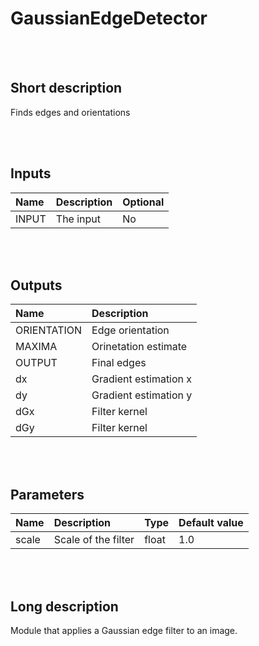 # GaussianEdgeDetector


<br><br>
## Short description

Finds edges and orientations

<br><br>

## Inputs

|Name|Description|Optional|
|:----|:-----------|:-------|
|INPUT|The input|No|

<br><br>

## Outputs

|Name|Description|
|:----|:-----------|
|ORIENTATION|Edge orientation|
|MAXIMA|Orinetation estimate|
|OUTPUT|Final edges|
|dx|Gradient estimation x|
|dy|Gradient estimation y|
|dGx|Filter kernel|
|dGy|Filter kernel|

<br><br>

## Parameters

|Name|Description|Type|Default value|
|:----|:-----------|:----|:-------------|
|scale|Scale of the filter|float|1.0|

<br><br>
## Long description
Module that applies a Gaussian edge filter to an image.